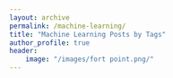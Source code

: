```yaml
---
layout: archive
permalink: /machine-learning/
title: "Machine Learning Posts by Tags"
author_profile: true
header:
    image: "/images/fort point.png/"
---
```

